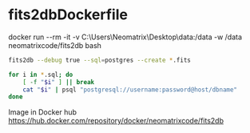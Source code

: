 # fits2dbDockerfile


docker run --rm -it -v C:\Users\Neomatrix\Desktop\data:/data -w /data neomatrixcode/fits2db bash

```bash
fits2db --debug true --sql=postgres --create *.fits

for i in *.sql; do
    [ -f "$i" ] || break
    cat "$i" | psql "postgresql://username:password@host/dbname"
done
```

Image in Docker hub
https://hub.docker.com/repository/docker/neomatrixcode/fits2db
